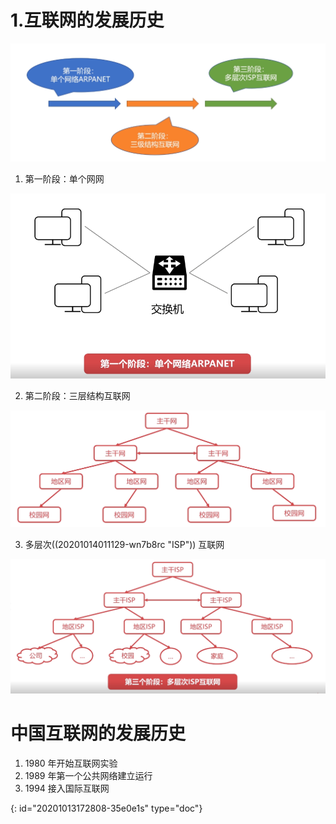 # 1.互联网的发展历史

![image.png](assets/20201013174611-a64j7de-image.png)

1) 第一阶段：单个网网

![image.png](assets/20201013180401-26ccy4u-image.png)

2. 第二阶段：三层结构互联网

![image.png](assets/20201013180437-cynmk54-image.png)

3. 多层次((20201014011129-wn7b8rc "ISP")) 互联网

![image.png](assets/20201013181730-dl6mubb-image.png)

# 中国互联网的发展历史

1. 1980 年开始互联网实验
2. 1989 年第一个公共网络建立运行
3. 1994 接入国际互联网


{: id="20201013172808-35e0e1s" type="doc"}
